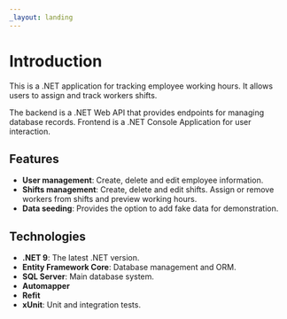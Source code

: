 ```yaml
---
_layout: landing
---
```


# Introduction

This is a .NET application for tracking employee working hours. It allows users to assign and track workers shifts.

The backend is a .NET Web API that provides endpoints for managing database records. Frontend is a .NET Console Application for user interaction.

## Features

- **User management**: Create, delete and edit employee information.
- **Shifts management**: Create, delete and edit shifts. Assign or remove workers from shifts and preview working hours.
- **Data seeding**: Provides the option to add fake data for demonstration.

## Technologies

- **.NET 9**: The latest .NET version.
- **Entity Framework Core**: Database management and ORM.
- **SQL Server**: Main database system.
- **Automapper**
- **Refit**
- **xUnit**: Unit and integration tests.
